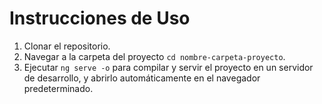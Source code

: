# Instrucciones de Uso

1. Clonar el repositorio.
2. Navegar a la carpeta del proyecto ```cd nombre-carpeta-proyecto```.
3. Ejecutar ```ng serve -o``` para compilar y servir el proyecto en un servidor de desarrollo, y abrirlo automáticamente en el navegador predeterminado.
